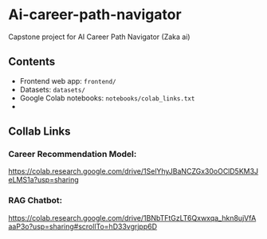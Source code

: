 # Ai-career-path-navigator
Capstone project for AI Career Path Navigator (Zaka ai)

## Contents
- Frontend web app: `frontend/`
- Datasets: `datasets/`
- Google Colab notebooks: `notebooks/colab_links.txt`
- 
## Collab Links
### Career Recommendation Model: 
https://colab.research.google.com/drive/1SelYhyJBaNCZGx30oOClD5KM3JeLMS1a?usp=sharing

### RAG Chatbot:
https://colab.research.google.com/drive/1BNbTFtGzLT6Qxwxqa_hkn8ujVfAaaP3o?usp=sharing#scrollTo=hD33vgrjpp6D
